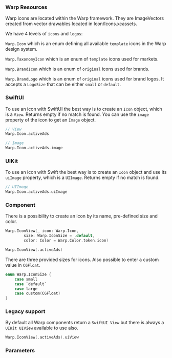### Warp Resources

Warp icons are located within the Warp framework. They are ImageVectors created from vector drawables located in Icon/Icons.xcassets.

We have 4 levels of `icons` and `logos`:

`Warp.Icon` which is an enum defining all available `template` icons in the Warp design system.

`Warp.TaxonomyIcon` which is an enum of `template` icons used for markets.

`Warp.BrandIcon` which is an enum of `original` icons used for brands.

`Warp.BrandLogo` which is an enum of `original` icons used for brand logos. It accepts a `LogoSize` that can be either `small` or `default`.

### SwiftUI

To use an icon with SwiftUI the best way is to create an `Icon` object, which is a `View`. Returns empty if no match is found. You can use the `image` property of the icon to get an `Image` object.


```swift
// View
Warp.Icon.activeAds

// Image
Warp.Icon.activeAds.image
```

### UIKit

To use an icon with Swift the best way is to create an `Icon` object and use its `uiImage` property, which is a `UIImage`. Returns empty if no match is found.

```swift
// UIImage
Warp.Icon.activeAds.uiImage
```

### Component

There is a possibility to create an icon by its name, pre-defined size and color.

```swift
Warp.IconView(_ icon: Warp.Icon,
        size: Warp.IconSize = .default,
        color: Color = Warp.Color.token.icon)
```

```swift
Warp.IconView(.activeAds)
```

There are three provided sizes for icons. Also possible to enter a custom value in `CGFloat`.

```swift
enum Warp.IconSize {
    case small
    case `default`
    case large
    case custom(CGFloat)
}
```

### Legacy support

By default all Warp components return a `SwiftUI View` but there is always a `UIKit UIView` available to use also.

```swift example
Warp.IconView(.activeAds).uiView
```

### Parameters

<api-table type=iOS component="IconView" />